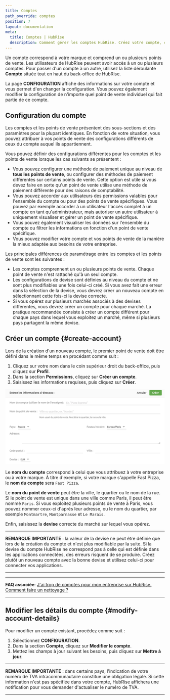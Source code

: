 ```yaml
---
title: Comptes
path_override: comptes
position: 7
layout: documentation
meta:
  title: Comptes | HubRise
  description: Comment gérer les comptes HubRise. Créez votre compte, configurez-le et modifiez-le. Suivez les conventions de nommage standard pour faciliter le travail de support.
---
```


Un compte correspond à votre marque et comprend un ou plusieurs points de vente. Les utilisateurs de HubRise peuvent avoir accès à un ou plusieurs comptes. Pour passer d'un compte à un autre, utilisez la liste déroulante **Compte** située tout en haut du back-office de HubRise.

La page **CONFIGURATION** affiche des informations sur votre compte et vous permet d'en changer la configuration. Vous pouvez également modifier la configuration de n'importe quel point de vente individuel qui fait partie de ce compte.

## Configuration du compte

Les comptes et les points de vente présentent des sous-sections et des paramètres pour la plupart identiques. En fonction de votre situation, vous pouvez attribuer à vos points de vente des configurations différents de ceux du compte auquel ils appartiennent.

Vous pouvez définir des configurations différentes pour les comptes et les points de vente lorsque les cas suivants se présentent :

- Vous pouvez configurer une méthode de paiement unique au niveau de **tous les points de vente**, ou configurer des méthodes de paiement différentes sur certains points de vente. Cette option est utile si vous devez faire en sorte qu'un point de vente utilise une méthode de paiement différente pour des raisons de comptabilité.
- Vous pouvez accorder aux utilisateurs des permissions valables pour l'ensemble du compte ou pour des points de vente spécifiques. Vous pouvez par exemple accorder à un utilisateur l'accès complet à un compte en tant qu'administrateur, mais autoriser un autre utilisateur à uniquement visualiser et gérer un point de vente spécifique.
- Vous pouvez également visualiser les données sur l'ensemble du compte ou filtrer les informations en fonction d'un point de vente spécifique.
- Vous pouvez modifier votre compte et vos points de vente de la manière la mieux adaptée aux besoins de votre entreprise.

Les principales différences de paramétrage entre les comptes et les points de vente sont les suivantes :

- Les comptes comprennent un ou plusieurs points de vente. Chaque point de vente n'est rattaché qu'à un seul compte.
- Les configurations de devise sont définies au niveau du compte et ne sont plus modifiables une fois celui-ci créé. Si vous avez fait une erreur dans la sélection de la devise, vous devrez créer un nouveau compte en sélectionnant cette fois-ci la devise correcte.
- Si vous opérez sur plusieurs marchés associés à des devises différentes, vous devrez créer un compte pour chaque marché. La pratique recommandée consiste à créer un compte différent pour chaque pays dans lequel vous exploitez un marché, même si plusieurs pays partagent la même devise.

## Créer un compte {#create-account}

Lors de la création d'un nouveau compte, le premier point de vente doit être défini dans le même temps en procédant comme suit :

1. Cliquez sur votre nom dans le coin supérieur droit du back-office, puis cliquez sur **Profil**.
2. Dans la section **Permissions**, cliquez sur **Créer un compte**.
3. Saisissez les informations requises, puis cliquez sur **Créer**.

![Créer un compte sur HubRise](./images/064-2x-create-account.png)

Le **nom du compte** correspond à celui que vous attribuez à votre entreprise ou à votre marque. À titre d'exemple, si votre marque s'appelle Fast Pizza, le **nom du compte** sera `Fast Pizza`.

Le **nom du point de vente** peut être la ville, le quartier ou le nom de la rue. Si le point de vente est unique dans une ville comme Paris, il peut être nommé `Paris`. Si vous exploitez plusieurs points de vente à Paris, vous pouvez nommer ceux-ci d'après leur adresse, ou le nom du quartier, par exemple `Montmartre`, `Montparnasse` et `Le Marais`.

Enfin, saisissez la **devise** correcte du marché sur lequel vous opérez.

---

**REMARQUE IMPORTANTE** : la valeur de la devise ne peut être définie que lors de la création du compte et n'est plus modifiable par la suite. Si la devise du compte HubRise ne correspond pas à celle qui est définie dans les applications connectées, des erreurs risquent de se produire. Créez plutôt un nouveau compte avec la bonne devise et utilisez celui-ci pour connecter vos applications.

---

---

**FAQ associée**: [J'ai trop de comptes pour mon entreprise sur HubRise. Comment faire un nettoyage ?](/docs/faqs/how-can-i-clear-accounts)

---

## Modifier les détails du compte {#modify-account-details}

Pour modifier un compte existant, procédez comme suit :

1. Sélectionnez **CONFIGURATION**.
2. Dans la section **Compte**, cliquez sur **Modifier le compte**.
3. Mettez les champs à jour suivant les besoins, puis cliquez sur **Mettre à jour**.

---

**REMARQUE IMPORTANTE** : dans certains pays, l'indication de votre numéro de TVA intracommunautaire constitue une obligation légale. Si cette information n'est pas spécifiée dans votre compte, HubRise affichera une notification pour vous demander d'actualiser le numéro de TVA.

---
